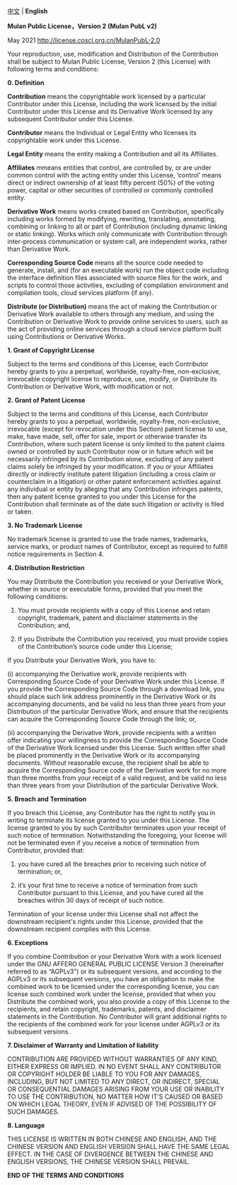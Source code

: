 [中文](/LICENSE.md) | **English**

**Mulan Public License，Version 2 (Mulan PubL v2)**

May 2021 http://license.coscl.org.cn/MulanPubL-2.0

Your reproduction, use, modification and Distribution of the Contribution shall be subject to Mulan Public License, Version 2 (this License) with following terms and conditions:

**0. Definition**

**Contribution** means the copyrightable work licensed by a particular Contributor under this License, including the work licensed by the initial Contributor under this License and its Derivative Work licensed by any subsequent Contributor under this License.

**Contributor** means the Individual or Legal Entity who licenses its copyrightable work under this License.

**Legal Entity** means the entity making a Contribution and all its Affiliates.

**Affiliates** mmeans entities that control, are controlled by, or are under common control with the acting entity under this License, ‘control’ means direct or indirect ownership of at least fifty percent (50%) of the voting power, capital or other securities of controlled or commonly controlled entity.

**Derivative Work** means works created based on Contribution, specifically including works formed by modifying, rewriting, translating, annotating, combining or linking to all or part of Contribution (including dynamic linking or static linking). Works which only communicate with Contribution through inter-process communication or system call, are independent works, rather than Derivative Work.

**Corresponding Source Code** means all the source code needed to generate, install, and (for an executable work) run the object code including the interface definition files associated with source files for the work, and scripts to control those activities, excluding of compilation environment and compilation tools, cloud services platform (if any).

**Distribute (or Distribution)** means the act of making the Contribution or Derivative Work available to others through any medium, and using the Contribution or Derivative Work to provide online services to users, such as the act of providing online services through a cloud service platform built using Contributions or Derivative Works.

**1. Grant of Copyright License**

Subject to the terms and conditions of this License, each Contributor hereby grants to you a perpetual, worldwide, royalty-free, non-exclusive, irrevocable copyright license to reproduce, use, modify, or Distribute its Contribution or Derivative Work, with modification or not.

**2. Grant of Patent License**

Subject to the terms and conditions of this License, each Contributor hereby grants to you a perpetual, worldwide, royalty-free, non-exclusive, irrevocable (except for revocation under this Section) patent license to use, make, have made, sell, offer for sale, import or otherwise transfer its Contribution, where such patent license is only limited to the patent claims owned or controlled by such Contributor now or in future which will be necessarily infringed by its Contribution alone, excluding of any patent claims solely be infringed by your modification. If you or your Affiliates directly or indirectly institute patent litigation (including a cross claim or counterclaim in a litigation) or other patent enforcement activities against any individual or entity by alleging that any Contribution infringes patents, then any patent license granted to you under this License for the Contribution shall terminate as of the date such litigation or activity is filed or taken.

**3. No Trademark License**

No trademark license is granted to use the trade names, trademarks, service marks, or product names of Contributor, except as required to fulfill notice requirements in Section 4.

**4. Distribution Restriction**

You may Distribute the Contribution you received or your Derivative Work, whether in source or executable forms, provided that you meet the following conditions:

1) You must provide recipients with a copy of this License and retain copyright, trademark, patent and disclaimer statements in the Contribution; and,

2) If you Distribute the Contribution you received, you must provide copies of the Contribution’s source code under this License;

If you Distribute your Derivative Work, you have to:

(i) accompanying the Derivative work, provide recipients with Corresponding Source Code of your Derivative Work under this License. If you provide the Corresponding Source Code through a download link, you should place such link address prominently in the Derivative Work or its accompanying documents, and be valid no less than three years from your Distribution of the particular Derivative Work, and ensure that the recipients can acquire the Corresponding Source Code through the link; or,

(ii) accompanying the Derivative Work, provide recipients with a written offer indicating your willingness to provide the Corresponding Source Code of the Derivative Work licensed under this License. Such written offer shall be placed prominently in the Derivative Work or its accompanying documents. Without reasonable excuse, the recipient shall be able to acquire the Corresponding Source code of the Derivative work for no more than three months from your receipt of a valid request, and be valid no less than three years from your Distribution of the particular Derivative Work.

**5. Breach and Termination**

If you breach this License, any Contributor has the right to notify you in writing to terminate its license granted to you under this License. The license granted to you by such Contributor terminates upon your receipt of such notice of termination. Notwithstanding the foregoing, your license will not be terminated even if you receive a notice of termination from Contributor, provided that:

1) you have cured all the breaches prior to receiving such notice of termination; or,

2) it’s your first time to receive a notice of termination from such Contributor pursuant to this License, and you have cured all the breaches within 30 days of receipt of such notice.

Termination of your license under this License shall not affect the downstream recipient's rights under this License, provided that the downstream recipient complies with this License.

**6. Exceptions**

If you combine Contribution or your Derivative Work with a work licensed under the GNU AFFERO GENERAL PUBLIC LICENSE Version 3 (hereinafter referred to as “AGPLv3”) or its subsequent versions, and according to the AGPLv3 or its subsequent versions, you have an obligation to make the combined work to be licensed under the corresponding license, you can license such combined work under the license, provided that when you Distribute the combined work, you also provide a copy of this License to the recipients, and retain copyright, trademarks, patents, and disclaimer statements in the Contribution. No Contributor will grant additional rights to the recipients of the combined work for your license under AGPLv3 or its subsequent versions.

**7. Disclaimer of Warranty and Limitation of liability**

CONTRIBUTION ARE PROVIDED WITHOUT WARRANTIES OF ANY KIND, EITHER EXPRESS OR IMPLIED. IN NO EVENT SHALL ANY CONTRIBUTOR OR COPYRIGHT HOLDER BE LIABLE TO YOU FOR ANY DAMAGES, INCLUDING, BUT NOT LIMITED TO ANY DIRECT, OR INDIRECT, SPECIAL OR CONSEQUENTIAL DAMAGES ARISING FROM YOUR USE OR INABILITY TO USE THE CONTRIBUTION, NO MATTER HOW IT’S CAUSED OR BASED ON WHICH LEGAL THEORY, EVEN IF ADVISED OF THE POSSIBILITY OF SUCH DAMAGES.

**8. Language**

THIS LICENSE IS WRITTEN IN BOTH CHINESE AND ENGLISH, AND THE CHINESE VERSION AND ENGLISH VERSION SHALL HAVE THE SAME LEGAL EFFECT. IN THE CASE OF DIVERGENCE BETWEEN THE CHINESE AND ENGLISH VERSIONS, THE CHINESE VERSION SHALL PREVAIL.

**END OF THE TERMS AND CONDITIONS**
